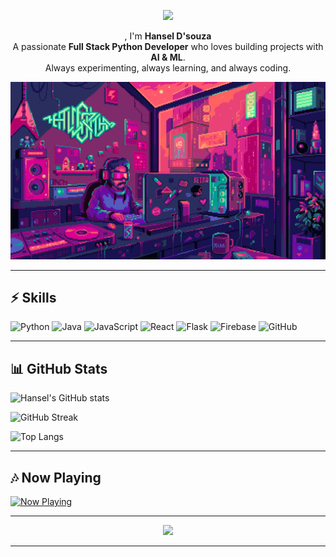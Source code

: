 <!-- Header Typing -->
<p align="center">
  <a href="https://git.io/typing-svg">
    <img src="https://readme-typing-svg.herokuapp.com?font=Press+Start+2P&size=18&duration=2500&pause=1000&color=FF61F6&center=true&vCenter=true&width=900&lines=Heyloo!+I'm+Hansel+Thomas+D'souza;Full+Stack+Python+Dev+⚡;Exploring+AI+🤖;Always+Developing+%26+Learning">
  </a>
</p>


<!-- Intro Section -->
<p align="center">
 , I'm <b>Hansel D'souza</b><br>
A passionate <b>Full Stack Python Developer</b> who loves building projects with <b>AI & ML</b>.<br>
Always experimenting, always learning, and always coding. <br>
</p>





<!-- Retro GIF -->
<p align="center">
  <img src="https://github.com/hansel06/hansel06/blob/dbb500cb22e418e98b36b862f25aebbe60638efa/retro.gif" width="800px">
</p>

---

## ⚡ Skills  

![Python](https://img.shields.io/badge/Python-FF61F6?style=for-the-badge&logo=python&logoColor=white)
![Java](https://img.shields.io/badge/Java-9B59B6?style=for-the-badge&logo=java&logoColor=white)
![JavaScript](https://img.shields.io/badge/JavaScript-8E44AD?style=for-the-badge&logo=javascript&logoColor=yellow)
![React](https://img.shields.io/badge/React-FF00FF?style=for-the-badge&logo=react&logoColor=white)
![Flask](https://img.shields.io/badge/Flask-FF33CC?style=for-the-badge&logo=flask&logoColor=white)
![Firebase](https://img.shields.io/badge/Firebase-6A0DAD?style=for-the-badge&logo=firebase&logoColor=yellow)
![GitHub](https://img.shields.io/badge/GitHub-FF61F6?style=for-the-badge&logo=github&logoColor=white)

---

## 📊 GitHub Stats  

![Hansel's GitHub stats](https://github-readme-stats.vercel.app/api?username=hansel06&show_icons=true&theme=radical&title_color=FF61F6&icon_color=FF33CC&text_color=E1E1E1&bg_color=000000)

![GitHub Streak](https://streak-stats.demolab.com?user=hansel06&theme=radical&background=000000&border=FF61F6&stroke=FF61F6&ring=FF33CC&fire=FF61F6&currStreakLabel=FF33CC)

![Top Langs](https://github-readme-stats.vercel.app/api/top-langs/?username=hansel06&layout=compact&theme=radical&bg_color=000000&title_color=FF61F6&text_color=E1E1E1)

---

## 🎶 Now Playing  

[![Now Playing](https://img.shields.io/badge/🎵_Track-Your_Youtube_Music_Song-FF61F6?style=for-the-badge&logo=youtube&logoColor=white)](https://music.youtube.com/)

---

<p align="center">
  <img src="https://media.giphy.com/media/xT9IgvEbi9Mp8gifxO/giphy.gif" width="500px">
</p>

---
